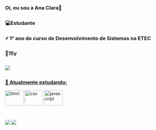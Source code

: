  ### Oi, eu sou a Ana Clara👋

##

<h3>
 💻Estudante
</h3>

<h3>
 ⚡ 1° ano do curso de Desenvolvimento de Sistemas na ETEC
</h3>

<h3>
 🎈15y
</h3>

##
 <div style="display: inline_block; align-items: center;">
  <a href="https://github.com/anaaclarap">
  <img altura="180em" src="https://github-readme-stats.vercel.app/api/top-langs/?username=anaaclarap&layout=compact&langs_count=7&theme=dracula"/>
 </div>
  
  ##
<h3>
  🌱 Atualmente estudando:
</h3> 
 <div style="display: inline_block">  
  <img align="center" alt="html" height="50" width="60" src="https://cdn.jsdelivr.net/gh/devicons/devicon/icons/html5/html5-plain.svg" />
  <img align="center" alt="css" height="50" width="60" src="https://cdn.jsdelivr.net/gh/devicons/devicon/icons/css3/css3-plain.svg">
  <img align="center" alt="javascript" height="50" width="60" src="https://cdn.jsdelivr.net/gh/devicons/devicon/icons/javascript/javascript-original.svg">
 </div>
   
  ##
  
  <br>
  <div>
     <a href="https://www.instagram.com/i.anaclaraa/" target="_blank"><img src="https://img.shields.io/badge/-Instagram-%23E4405F?style=for-the-badge&logo=instagram&logoColor=white" target="_blank"></a>
     <a href="mailto:anaclarap2021@hotmail.com"><img src="https://img.shields.io/badge/Microsoft_Outlook-0078D4?style=for-the-badge&logo=microsoft-outlook&logoColor=white" target="_blank"></a>
  </div>




